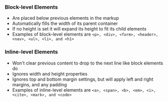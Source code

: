 ### Block-level Elements
* Are placed below previous elements in the markup
* Automatically fills the width of its parent container
* If no height is set it will expand its height to fit its child elements
* Examples of block-level elements are `<p>, <div>, <form>, <header>, <nav>, <ul>, <li>, and <h1>`

### Inline-level Elements
* Won't clear previous content to drop to the next line like block elements do
* Ignores width and height properties
* Ignores top and bottom margin settings, but will apply left and right margins, and any padding
* Examples of inline-level elements are `<a>, <span>, <b>, <em>, <i>, <cite>, <mark>, and <code>`
